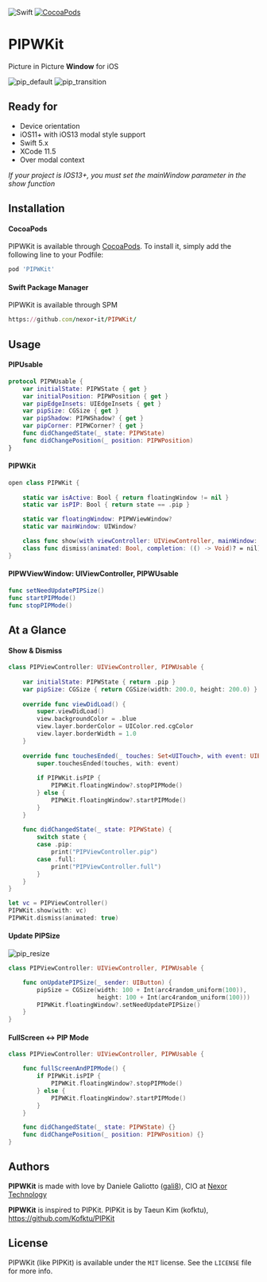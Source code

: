 ![Swift](https://img.shields.io/badge/Swift-5.0-orange.svg)
[![CocoaPods](http://img.shields.io/cocoapods/v/PIPWKit.svg?style=flat)](https://cocoapods.org/pods/PIPWKit)

# PIPWKit
Picture in Picture **Window** for iOS

![pip_default](/Screenshot/default.gif)
![pip_transition](/Screenshot/transition.gif)

## Ready for
- Device orientation 
- iOS11+ with iOS13 modal style support
- Swift 5.x
- XCode 11.5
- Over modal context

*If your project is IOS13+, you must set the mainWindow parameter in the show function*

## Installation

#### CocoaPods
PIPWKit is available through [CocoaPods](http://cocoapods.org). To install
it, simply add the following line to your Podfile:

```ruby
pod 'PIPWKit'
```

#### Swift Package Manager
PIPWKit is available through SPM

```ruby
https://github.com/nexor-it/PIPWKit/
```

## Usage

#### PIPUsable

```swift
protocol PIPWUsable {
    var initialState: PIPWState { get }
    var initialPosition: PIPWPosition { get }
    var pipEdgeInsets: UIEdgeInsets { get }
    var pipSize: CGSize { get }
    var pipShadow: PIPWShadow? { get }
    var pipCorner: PIPWCorner? { get }
    func didChangedState(_ state: PIPWState)
    func didChangePosition(_ position: PIPWPosition)
}

```

#### PIPWKit

```swift
open class PIPWKit {
    
    static var isActive: Bool { return floatingWindow != nil }
    static var isPIP: Bool { return state == .pip }

    static var floatingWindow: PIPWViewWindow?
    static var mainWindow: UIWindow?

    class func show(with viewController: UIViewController, mainWindow: UIWindow? = nil, completion: (() -> Void)? = nil) { ... }
    class func dismiss(animated: Bool, completion: (() -> Void)? = nil) { ... }
}
```

#### PIPWViewWindow: UIViewController, PIPWUsable
```swift
func setNeedUpdatePIPSize()
func startPIPMode()
func stopPIPMode()
```

## At a Glance

#### Show & Dismiss
```swift
class PIPViewController: UIViewController, PIPWUsable {
    
    var initialState: PIPWState { return .pip }
    var pipSize: CGSize { return CGSize(width: 200.0, height: 200.0) }
    
    override func viewDidLoad() {
        super.viewDidLoad()
        view.backgroundColor = .blue
        view.layer.borderColor = UIColor.red.cgColor
        view.layer.borderWidth = 1.0
    }
    
    override func touchesEnded(_ touches: Set<UITouch>, with event: UIEvent?) {
        super.touchesEnded(touches, with: event)
        
        if PIPWKit.isPIP {
            PIPWKit.floatingWindow?.stopPIPMode()
        } else {
            PIPWKit.floatingWindow?.startPIPMode()
        }
    }
    
    func didChangedState(_ state: PIPWState) {
        switch state {
        case .pip:
            print("PIPViewController.pip")
        case .full:
            print("PIPViewController.full")
        }
    }
}

let vc = PIPViewController()
PIPWKit.show(with: vc)
PIPWKit.dismiss(animated: true)
```

#### Update PIPSize

![pip_resize](/Screenshot/resize.gif)

```swift
class PIPViewController: UIViewController, PIPWUsable {

    func onUpdatePIPSize(_ sender: UIButton) {
        pipSize = CGSize(width: 100 + Int(arc4random_uniform(100)),
                         height: 100 + Int(arc4random_uniform(100)))
        PIPWKit.floatingWindow?.setNeedUpdatePIPSize()
    }
}
```

#### FullScreen <-> PIP Mode
```swift
class PIPViewController: UIViewController, PIPWUsable {

    func fullScreenAndPIPMode() {
        if PIPWKit.isPIP {
            PIPWKit.floatingWindow?.stopPIPMode()
        } else {
            PIPWKit.floatingWindow?.startPIPMode()
        }
    }

    func didChangedState(_ state: PIPWState) {}
    func didChangePosition(_ position: PIPWPosition) {}
}
```

## Authors

**PIPWKit** is made with love by Daniele Galiotto ([gali8](https://github.com/gali8)), CIO at [Nexor Technology](https://www.nexor.it)

**PIPWKit** is inspired to PIPKit.
PIPKit is by Taeun Kim (kofktu), <https://github.com/Kofktu/PIPKit>

## License

PIPWKit (like PIPKit) is available under the ```MIT``` license. See the ```LICENSE``` file for more info.
